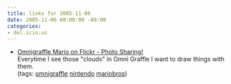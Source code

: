 ```yaml
---
title: links for 2005-11-06
date: 2005-11-06 00:00:00 -08:00
categories:
- del.icio.us
---
```


<ul class="delicious">
	<li>
		<div class="delicious-link"><a href="http://www.flickr.com/photos/dj/59697151/in/photostream/">Omnigraffle Mario on Flickr - Photo Sharing!</a></div>
		<div class="delicious-extended">Everytime I see those "clouds" in Omni Graffle I want to draw things with them.</div>
		<div class="delicious-tags">(tags: <a href="http://del.icio.us/torrez/omnigraffle">omnigraffle</a> <a href="http://del.icio.us/torrez/nintendo">nintendo</a> <a href="http://del.icio.us/torrez/mariobros">mariobros</a>)</div>
	</li>
</ul>
